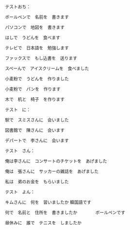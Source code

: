 テストおち：
 
 ボールペンで　名前を　書きます
 
 パソコンで　地図を　書きます

 はしで　うどんを　食べます

 テレビで　日本語を　勉強します

 ファックスで　もし込書を　送ります

 スペーんで　アイスクリームを　食べました

 小麦粉で　うどんを　作りました

 小麦粉で　パンを　作ります

 木で　机と　椅子　を作ります
 
テスト　に：

駅で　スミスさんに　会いました

図書館で　陳さんに　会います

デパートで　李さんに　会います

テスト　さん：

俺は李さんに　コンサートのチケットを　あげました

俺は　張さんに　サッカーの雑誌を　あげました

私は　弟のお金を　もらいました

テスト　よん：

キムさんに　何を　習いましたか
    韓国語です


何で　名前と　住所を　書きましたか
　　　　ボールペンです

昼休みに　誰で　テニスを　しましたか


